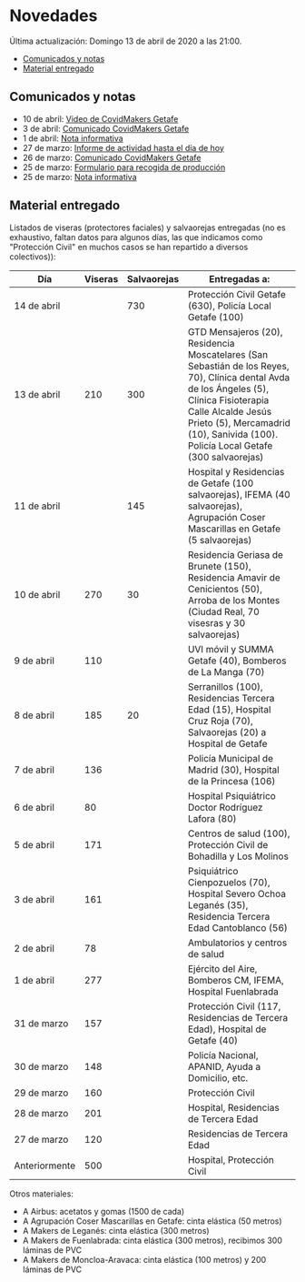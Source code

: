 # Novedades

Última actualización: Domingo 13 de abril de 2020 a las 21:00.

* [Comunicados y notas](#comunicados)
* [Material entregado](#entregado)

## <a name="comunicados">Comunicados y notas</a>

* 10 de abril: [Video de CovidMakers Getafe](https://youtu.be/FHGc20u-NdQ)
* 3 de abril: [Comunicado CovidMakers Getafe](2020-04-23-comunicado.md)
* 1 de abril: [Nota informativa](2020-04-01-nota.md)
* 27 de marzo: [Informe de actividad hasta el día de hoy](2020-03-27-resumen.md)
* 26 de marzo: [Comunicado CovidMakers Getafe](2020-03-26-comunicado.md)
* 25 de marzo: [Formulario para recogida de producción](2020-03-25-formulario.md)
* 25 de marzo: [Nota informativa](2020-03-25-nota.md)


## <a name="entregado">Material entregado</a>

Listados de viseras (protectores faciales) y salvaorejas entregadas (no es exhaustivo, faltan datos para algunos días, las que indicamos como "Protección Civil" en muchos casos se han repartido a diversos colectivos)):

| Día         | Viseras | Salvaorejas | Entregadas a: |
|-------------|---------|-------------|---------------|
| 14 de abril |    |    730 | Protección Civil Getafe (630),  Policía Local Getafe (100)|
| 13 de abril | 210   |  300   | GTD Mensajeros (20), Residencia Moscatelares (San Sebastián de los Reyes, 70), Clínica dental Avda de los Ángeles (5), Clínica Fisioterapia Calle Alcalde Jesús Prieto (5), Mercamadrid (10), Sanivida (100). Policía Local Getafe (300 salvaorejas) |
| 11 de abril |       | 145 | Hospital y Residencias de Getafe (100 salvaorejas), IFEMA (40 salvaorejas), Agrupación Coser Mascarillas en Getafe (5 salvaorejas) |
| 10 de abril | 270   | 30  | Residencia Geriasa de Brunete (150), Residencia Amavir de Cenicientos (50), Arroba de los Montes (Ciudad Real, 70 visesras y 30 salvaorejas) |
| 9 de abril  | 110   |     | UVI móvil y SUMMA Getafe (40), Bomberos de La Manga (70) |
| 8 de abril  | 185   | 20  | Serranillos (100), Residencias Tercera Edad (15), Hospital Cruz Roja (70), Salvaorejas (20) a Hospital de Getafe |
| 7 de abril  | 136   |     | Policía Municipal de Madrid (30), Hospital de la Princesa (106)
| 6 de abril  | 80    |     | Hospital Psiquiátrico Doctor Rodríguez Lafora (80)
| 5 de abril  | 171   |     | Centros de salud (100), Protección Civil de Bohadilla y Los Molinos |
| 3 de abril  | 161   |     | Psiquiátrico Cienpozuelos (70), Hospital Severo Ochoa Leganés (35), Residencia Tercera Edad Cantoblanco (56)|
| 2 de abril  | 78    |     | Ambulatorios y centros de salud |
| 1 de abril  | 277   |     | Ejército del Aire, Bomberos CM, IFEMA, Hospital Fuenlabrada |
| 31 de marzo | 157   |     | Protección Civil (117, Residencias de Tercera Edad), Hospital de Getafe (40) |
| 30 de marzo | 148   |     | Policía Nacional, APANID, Ayuda a Domicilio, etc. |
| 29 de marzo | 160   |     | Protección Civil |
| 28 de marzo | 201   |     | Hospital, Residencias de Tercera Edad |
| 27 de marzo | 120   |     | Residencias de Tercera Edad |
| Anteriormente | 500 |     | Hospital, Protección Civil |

Otros materiales:

* A Airbus: acetatos y gomas (1500 de cada)
* A Agrupación Coser Mascarillas en Getafe: cinta elástica (50 metros)
* A Makers de Leganés: cinta elástica (300 metros)
* A Makers de Fuenlabrada: cinta elástica (300 metros), recibimos 300 láminas de PVC
* A Makers de Moncloa-Aravaca: cinta elástica (100 metros) y 200 láminas de PVC
